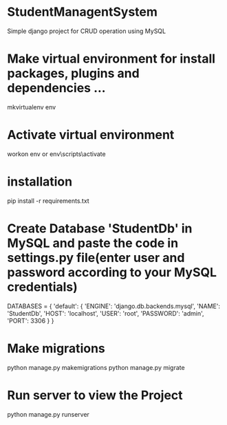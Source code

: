 # StudentManagentSystem
Simple django project for CRUD operation using MySQL

# Make virtual environment for install packages, plugins and dependencies ...
mkvirtualenv env

# Activate virtual environment
workon env or env\scripts\activate

# installation
pip install -r requirements.txt

# Create Database 'StudentDb' in MySQL and paste the code in settings.py file(enter user and password according to your MySQL credentials) 
DATABASES = {
    'default': {
        'ENGINE': 'django.db.backends.mysql',
        'NAME': 'StudentDb',
        'HOST': 'localhost',
        'USER': 'root',
        'PASSWORD': 'admin',
        'PORT': 3306
    }
}

# Make migrations
python manage.py makemigrations
python manage.py migrate

# Run server to view the Project
python manage.py runserver
